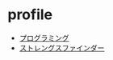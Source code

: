 # profile

- [プログラミング](https://github.com/koiketakayuki/profile/blob/master/programming.md)
- [ストレングスファインダー](https://github.com/koiketakayuki/profile/blob/master/strength-finder.md)
